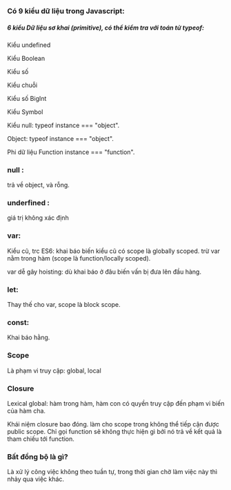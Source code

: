 ### Có 9 kiểu dữ liệu trong Javascript:

##### 6 kiểu Dữ liệu sơ khai (primitive), có thể kiểm tra với toán tử typeof:

Kiểu undefined 

Kiểu Boolean

Kiểu số

Kiểu chuỗi

Kiểu số BigInt 

Kiểu Symbol
 
Kiểu null: typeof instance === "object". 

Object: typeof instance === "object".

Phi dữ liệu Function instance === "function". 

### null : 
trả về object, và rỗng.
### underfined : 
giá trị không xác định

### var: 
Kiểu cũ, trc ES6: khai báo biến kiểu cũ có scope là  globally scoped. trừ var nằm trong hàm (scope là function/locally scoped). 

var dễ gây hoisting: dù khai báo ở đâu biến vấn bị đưa lên đầu hàng.
 
### let: 
Thay thế cho var, scope là block scope.
### const: 
Khai báo hằng.

### Scope
Là phạm vi truy cập: global, local

 ### Closure
Lexical global: hàm trong hàm, hàm con có quyền truy cập đến phạm vi biến của hàm cha.

Khái niệm closure bao đóng. làm cho scope trong không thể tiếp cận được public scope. Chỉ gọi function sẽ không thực hiện gì bởi nó trả về kết quả là tham chiếu tới function.

### Bất đồng bộ là gì?
Là xử lý công việc không theo tuần tự, trong thời gian chờ làm việc này thì nhảy qua việc khác.



